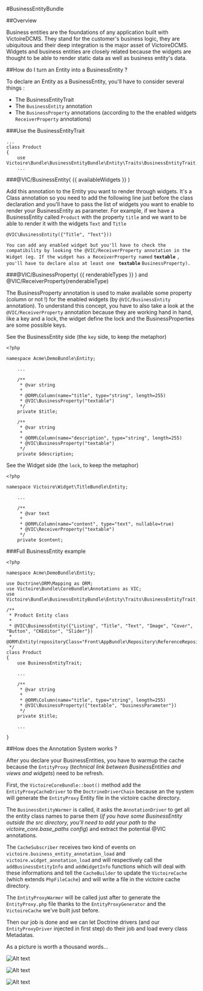 #BusinessEntityBundle

##Overview

Business entities are the foundations of any application built with VictoireDCMS.
They stand for the customer's business logic, they are ubiquitous and their deep integration is the major asset of VictoireDCMS.
Widgets and business entities are closely related because the widgets are thought to be able to render static data as well as business entity's data.

##How do I turn an Entity into a BusinessEntity ?

To declare an Entity as a BusinessEntity, you'll have to consider several things :

- The BusinessEntityTrait
- The `BusinessEntity` annotation
- The `BusinessProperty` annotations (according to the the enabled widgets `ReceiverProperty` annotations)


###Use the BusinessEntityTrait

```
...
class Product
{
    use Victoire\Bundle\BusinessEntityBundle\Entity\Traits\BusinessEntityTrait;
    ...
```


###@VIC/BusinessEntity( {{ availableWidgets }} )

Add this annotation to the Entity you want to render through widgets.
It's a Class annotation so you need to add the following line just before the class declaration and you'll have to pass the list of widgets you want to enable to render your BusinessEntity as parameter. For example, if we have a BusinessEntity called `Product` with the property `title` and we want to be able to render it with the widgets `Text` and `Title`

```
@VIC\BusinessEntity({"Title", "Text"}))
```
`You can add any enabled widget but you'll have to check the compatibility by looking the @VIC/ReceiverProperty annotation in the Widget (eg. If the widget has a ReceiverProperty named` **`textable`** `, you'll have to declare also at least one ` **`textable`** `BusinessProperty).`

###@VIC/BusinessProperty( {{ renderableTypes }} ) and @VIC/ReceiverProperty(renderableType)

The BusinessProperty annotation is used to make available some property (column or not !) for the enabled widgets (by `@VIC/BusinessEntity` annotation). To understand this concept, you have to also take a look at the `@VIC/ReceiverProperty` annotation because they are working hand in hand, like a key and a lock, the widget define the lock and the BusinessProperties are some possible keys.

See the BusinessEntity side (the `key` side, to keep the metaphor)

```
<?php

namespace Acme\DemoBundle\Entity;

    ...
    
    /**
     * @var string
     *
     * @ORM\Column(name="title", type="string", length=255)
     * @VIC\BusinessProperty("textable")
     */
    private $title;
    
    /**
     * @var string
     *
     * @ORM\Column(name="description", type="string", length=255)
     * @VIC\BusinessProperty("textable")
     */
    private $description;
```

See the Widget side (the `lock`, to keep the metaphor)

```
<?php

namespace Victoire\Widget\TitleBundle\Entity;

    ...
    
    /**
     * @var text
     *
     * @ORM\Column(name="content", type="text", nullable=true)
     * @VIC\ReceiverProperty("textable")
     */
    private $content;
```


###Full BusinessEntity example

```
<?php

namespace Acme\DemoBundle\Entity;

use Doctrine\ORM\Mapping as ORM;
use Victoire\Bundle\CoreBundle\Annotations as VIC;
use Victoire\Bundle\BusinessEntityBundle\Entity\Traits\BusinessEntityTrait;

/**
 * Product Entity class
 *
 * @VIC\BusinessEntity({"Listing", "Title", "Text", "Image", "Cover", "Button", "CKEditor", "Slider"})
 * @ORM\Entity(repositoryClass="Front\AppBundle\Repository\ReferenceRepository")
 */
class Product
{
    use BusinessEntityTrait;
    
    ...

    /**
     * @var string
     *
     * @ORM\Column(name="title", type="string", length=255)
     * @VIC\BusinessProperty({"textable", "businessParameter"})
     */
    private $title;
    
    ...

}
```


##How does the Annotation System works ?

After you declare your BusinessEntities, you have to warmup the cache because the `EntityProxy` (*technical link between BusinessEntities and views and widgets*) need to be refresh.

First, the `VictoireCoreBundle::boot()` method add the `EntityProxyCacheDriver` to the `DoctrineDriverChain` because an the system will generate the `EntityProxy` Entity file in the victoire cache directory. 

The `BusinessEntityWarmer` is called, it asks the `AnnotationDriver` to get all the entity class names to parse them (*if you have some BusinessEntity outside the src directory, you'll need to add your path to the victoire_core.base_paths config*) and extract the potential @VIC annotations.

The `CacheSubscriber` receives two kind of events on `victoire.business_entity_annotation_load` and `victoire.widget_annotation_load` and will respectively call the `addBusinessEntityInfo` and `addWidgetInfo` functions which will deal with these informations and tell the `CacheBuilder` to update the `VictoireCache` (which extends `PhpFileCache`) and will write a file in the victoire cache directory.

The `EntityProxyWarmer` will be called just after to generate the `EntityProxy.php` file thanks to the `EntityProxyGenerator` and the `VictoireCache` we've built just before.

Then our job is done and we can let Doctrine drivers (and our `EntityProxyDriver` injected in first step) do their job and load every class Metadatas.

As a picture is worth a thousand words...

![Alt text](http://appventus.com/uploads/media/55cde79fc1fff.jpeg?raw=true "Global View")



![Alt text](http://appventus.com/uploads/media/55cde7adbd2c7.jpeg?raw=true "Large View")



![Alt text](http://appventus.com/uploads/media/55cde7c355851.jpeg?raw=true "Details")
